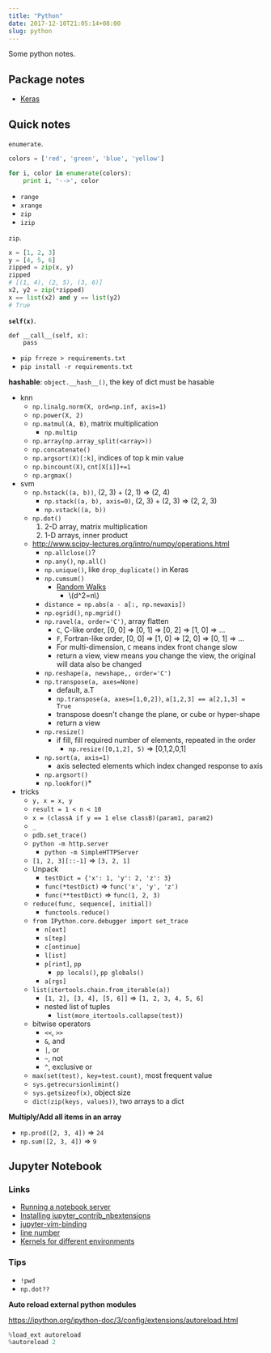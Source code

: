 ```yaml
---
title: "Python"
date: 2017-12-10T21:05:14+08:00
slug: python
---
```


Some python notes.

## Package notes

- [Keras](/note/keras)

## Quick notes

`enumerate`.

``` python
colors = ['red', 'green', 'blue', 'yellow']

for i, color in enumerate(colors):
    print i, '-->', color
```

- `range`
- `xrange`
- `zip`
- `izip`

`zip`.

``` python
x = [1, 2, 3]
y = [4, 5, 6]
zipped = zip(x, y)
zipped
# [(1, 4), (2, 5), (3, 6)]
x2, y2 = zip(*zipped)
x == list(x2) and y == list(y2)
# True
```

**`self(x)`**.

```
def __call__(self, x):
    pass
```

- `pip frreze > requirements.txt`
- `pip install -r requirements.txt`

<!--more-->

**hashable**: `object.__hash__()`, the key of dict must be hasable

- knn
    - `np.linalg.norm(X, ord=np.inf, axis=1)`
    - `np.power(X, 2)`
    - `np.matmul(A, B)`, matrix multiplication
        - `np.multip`
    - `np.array(np.array_split(<array>))`
    - `np.concatenate()`
    - `np.argsort(X)[:k]`, indices of top k min value
    - `np.bincount(X)`, `cnt[X[i]]+=1`
    - `np.argmax()`
- svm
    - `np.hstack((a, b))`, (2, 3) + (2, 1) => (2, 4)
        - `np.stack((a, b), axis=0)`, (2, 3) + (2, 3) => (2, 2, 3)
        - `np.vstack((a, b))`
    - `np.dot()`
        1. 2-D array, matrix multiplication
        1. 1-D arrays, inner product
    - http://www.scipy-lectures.org/intro/numpy/operations.html
        - `np.allclose()`?
        - `np.any()`, `np.all()`
        - `np.unique()`, like `drop_duplicate()` in Keras
        - `np.cumsum()`
            - [Random Walks ](http://www.mit.edu/~kardar/teaching/projects/chemotaxis(AndreaSchmidt)/random.htm)
                - \\(d^2=n\\)
        - `distance = np.abs(a - a[:, np.newaxis])`
        - `np.ogrid()`, `np.mgrid()`
        - `np.ravel(a, order='C')`, array flatten
            - `C`, C-like order, [0, 0] => [0, 1] => [0, 2] => [1, 0] => ...
            - `F`, Fortran-like order, [0, 0] => [1, 0] => [2, 0] => [0, 1] => ...
            - For multi-dimension, `C` means index front change slow
            - return a view, view means you change the view, the original will data also be changed
        - `np.reshape(a, newshape,, order='C')`
        - `np.transpose(a, axes=None)`
            - default, a.T
            - `np.transpose(a, axes=[1,0,2])`, `a[1,2,3] == a[2,1,3] = True`
            - transpose doesn't change the plane, or cube or hyper-shape
            - return a view
        - `np.resize()`
            - if fill, fill required number of elements, repeated in the order
                - `np.resize([0,1,2], 5)` => [0,1,2,0,1]
        - `np.sort(a, axis=1)`
            - axis selected elements which index changed response to axis
        - `np.argsort()`
        - `np.lookfor()`*
- tricks
    - `y, x = x, y`
    - `result = 1 < n < 10`
    - `x = (classA if y == 1 else classB)(param1, param2)`
    - `_`
    - `pdb.set_trace()`
    - `python -m http.server`
        - `python -m SimpleHTTPServer`
    - `[1, 2, 3][::-1]` => `[3, 2, 1]`
    - Unpack
        - `testDict = {'x': 1, 'y': 2, 'z': 3}`
        - `func(*testDict)` => `func('x', 'y', 'z')`
        - `func(**testDict)` => `func(1, 2, 3)`
    - `reduce(func, sequence[, initial])`
        - `functools.reduce()`
    - `from IPython.core.debugger import set_trace`
        - `n[ext]`
        - `s[tep]`
        - `c[ontinue]`
        - `l[ist]`
        - `p[rint]`, `pp`
            - `pp locals()`, `pp globals()`
        - `a[rgs]`
    - `list(itertools.chain.from_iterable(a))`
        - `[1, 2], [3, 4], [5, 6]]` => `[1, 2, 3, 4, 5, 6]`
        - nested list of tuples
            - `list(more_itertools.collapse(test))`
    - bitwise operators
        - `<<`, `>>`
        - `&`, and
        - `|`, or
        - `~`, not
        - `^`, exclusive or
    - `max(set(test), key=test.count)`, most frequent value
    - `sys.getrecursionlimint()`
    - `sys.getsizeof(x)`, object size
    - `dict(zip(keys, values))`, two arrays to a dict

**Multiply/Add all items in an array**

- `np.prod([2, 3, 4])` => `24`
- `np.sum([2, 3, 4])` => `9`

## Jupyter Notebook

### Links

- [Running a notebook server](http://jupyter-notebook.readthedocs.io/en/stable/public_server.html)
- [Installing jupyter_contrib_nbextensions](http://jupyter-contrib-nbextensions.readthedocs.io/en/latest/install.html)
- [jupyter-vim-binding](https://github.com/lambdalisue/jupyter-vim-binding)
- [line number](https://stackoverflow.com/a/29916445)
- [Kernels for different environments](http://ipython.readthedocs.io/en/stable/install/kernel_install.html#kernels-for-different-environments)

### Tips

- `!pwd`
- `np.dot??`


**Auto reload external python modules**

https://ipython.org/ipython-doc/3/config/extensions/autoreload.html

``` py
%load_ext autoreload
%autoreload 2
```

